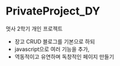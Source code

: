 # PrivateProject_DY
멋사 2학기 개인 프로젝트 

* 장고 CRUD 블로그를 기본으로 하되
* javascript으로 여러 기능을 추가,
* 역동적이고 유연하며 독창적인 페이지 만들기